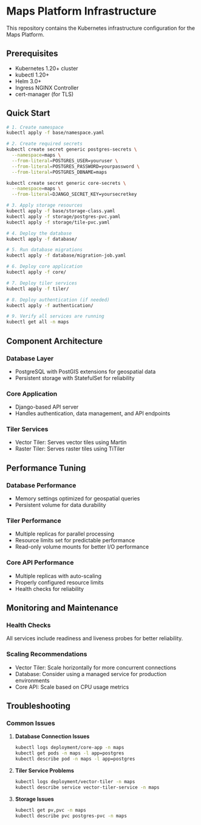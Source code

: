 # Maps Platform Infrastructure

This repository contains the Kubernetes infrastructure configuration for the Maps Platform.

## Prerequisites

- Kubernetes 1.20+ cluster
- kubectl 1.20+
- Helm 3.0+
- Ingress NGINX Controller
- cert-manager (for TLS)

## Quick Start

```bash
# 1. Create namespace
kubectl apply -f base/namespace.yaml

# 2. Create required secrets
kubectl create secret generic postgres-secrets \
  --namespace=maps \
  --from-literal=POSTGRES_USER=youruser \
  --from-literal=POSTGRES_PASSWORD=yourpassword \
  --from-literal=POSTGRES_DBNAME=maps

kubectl create secret generic core-secrets \
  --namespace=maps \
  --from-literal=DJANGO_SECRET_KEY=yoursecretkey

# 3. Apply storage resources
kubectl apply -f base/storage-class.yaml
kubectl apply -f storage/postgres-pvc.yaml
kubectl apply -f storage/tile-pvc.yaml

# 4. Deploy the database
kubectl apply -f database/

# 5. Run database migrations
kubectl apply -f database/migration-job.yaml

# 6. Deploy core application
kubectl apply -f core/

# 7. Deploy tiler services
kubectl apply -f tiler/

# 8. Deploy authentication (if needed)
kubectl apply -f authentication/

# 9. Verify all services are running
kubectl get all -n maps
```

## Component Architecture

### Database Layer
- PostgreSQL with PostGIS extensions for geospatial data
- Persistent storage with StatefulSet for reliability

### Core Application
- Django-based API server
- Handles authentication, data management, and API endpoints

### Tiler Services
- Vector Tiler: Serves vector tiles using Martin
- Raster Tiler: Serves raster tiles using TiTiler

## Performance Tuning

### Database Performance
- Memory settings optimized for geospatial queries
- Persistent volume for data durability

### Tiler Performance
- Multiple replicas for parallel processing
- Resource limits set for predictable performance
- Read-only volume mounts for better I/O performance

### Core API Performance
- Multiple replicas with auto-scaling
- Properly configured resource limits
- Health checks for reliability

## Monitoring and Maintenance

### Health Checks
All services include readiness and liveness probes for better reliability.

### Scaling Recommendations
- Vector Tiler: Scale horizontally for more concurrent connections
- Database: Consider using a managed service for production environments
- Core API: Scale based on CPU usage metrics

## Troubleshooting

### Common Issues

1. **Database Connection Issues**
   ```bash
   kubectl logs deployment/core-app -n maps
   kubectl get pods -n maps -l app=postgres
   kubectl describe pod -n maps -l app=postgres
   ```

2. **Tiler Service Problems**
   ```bash
   kubectl logs deployment/vector-tiler -n maps
   kubectl describe service vector-tiler-service -n maps
   ```

3. **Storage Issues**
   ```bash
   kubectl get pv,pvc -n maps
   kubectl describe pvc postgres-pvc -n maps
   ```